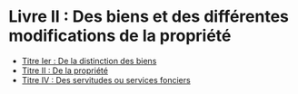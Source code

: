 # Livre II : Des biens et des différentes modifications de la propriété

- [Titre Ier : De la distinction des biens](titre-ier)
- [Titre II : De la propriété](titre-ii)
- [Titre IV : Des servitudes ou services fonciers](titre-iv)
